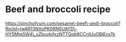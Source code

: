 # Beef and broccoli recipe

https://pinchofyum.com/sesame\-beef\-and\-broccoli?fbclid=IwAR13NXoPK0RN5UAYD\-HY5MtqSW4\_sZbuykifxzNTTQob6CCnlUuOBiErq7k
